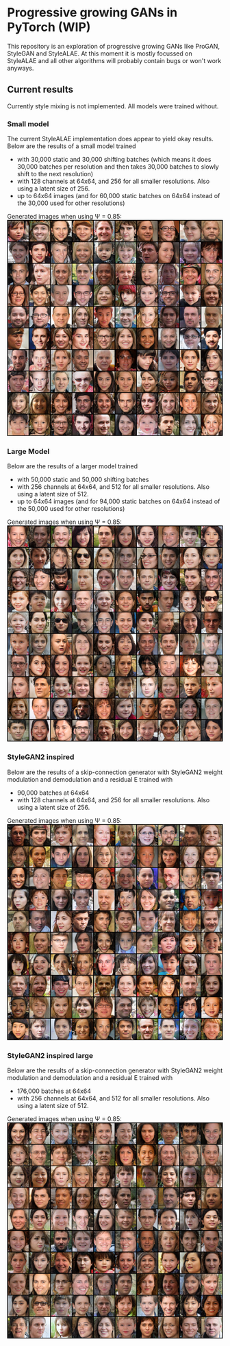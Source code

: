 # Progressive growing GANs in PyTorch (WIP)

This repository is an exploration of progressive growing GANs like ProGAN, StyleGAN and StyleALAE.
At this moment it is mostly focussed on StyleALAE and all other algorithms will probably contain bugs or won't work anyways.


## Current results
Currently style mixing is not implemented. All models were trained without.
### Small model
The current StyleALAE implementation does appear to yield okay results.
Below are the results of a small model trained
- with 30,000 static and 30,000 shifting batches
(which means it does 30,000 batches per resolution and then takes 30,000 batches to slowly shift to the next resolution)
- with 128 channels at 64x64, and 256 for all smaller resolutions. Also using a latent size of 256.
- up to 64x64 images (and for 60,000 static batches on 64x64 instead of the 30,000 used for other resolutions)

Generated images when using Ψ = 0.85:
![There should be an image here](results/grid_output.png)


### Large Model
Below are the results of a larger model trained
- with 50,000 static and 50,000 shifting batches
- with 256 channels at 64x64, and 512 for all smaller resolutions. Also using a latent size of 512.
- up to 64x64 images (and for 94,000 static batches on 64x64 instead of the 50,000 used for other resolutions)

Generated images when using Ψ = 0.85:
![There should be an image here](results/grid_output_large.png)

### StyleGAN2 inspired
Below are the results of a skip-connection generator with StyleGAN2 weight modulation and demodulation and a residual E trained with
- 90,000 batches at 64x64
- with 128 channels at 64x64, and 256 for all smaller resolutions. Also using a latent size of 256.

Generated images when using Ψ = 0.85:
![There should be an image here](results/grid_output_sg2.png)

### StyleGAN2 inspired large
Below are the results of a skip-connection generator with StyleGAN2 weight modulation and demodulation and a residual E trained with
- 176,000 batches at 64x64
- with 256 channels at 64x64, and 512 for all smaller resolutions. Also using a latent size of 512.

Generated images when using Ψ = 0.85:
![There should be an image here](results/grid_output_sg2_large.png)